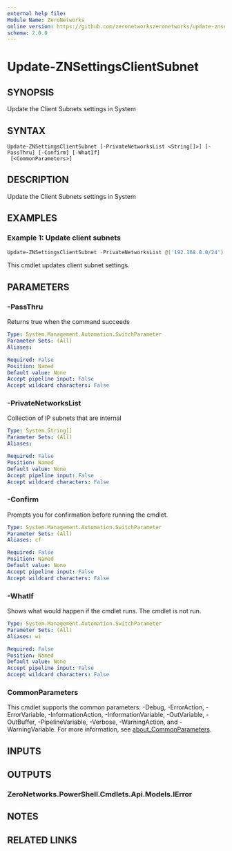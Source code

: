 ```yaml
---
external help file:
Module Name: ZeroNetworks
online version: https://github.com/zeronetworkszeronetworks/update-znsettingsclientsubnet
schema: 2.0.0
---
```


# Update-ZNSettingsClientSubnet

## SYNOPSIS
Update the Client Subnets settings in System

## SYNTAX

```
Update-ZNSettingsClientSubnet [-PrivateNetworksList <String[]>] [-PassThru] [-Confirm] [-WhatIf]
 [<CommonParameters>]
```

## DESCRIPTION
Update the Client Subnets settings in System

## EXAMPLES

### Example 1: Update client subnets
```powershell
Update-ZNSettingsClientSubnet -PrivateNetworksList @('192.168.0.0/24')
```

This cmdlet updates client subnet settings.

## PARAMETERS

### -PassThru
Returns true when the command succeeds

```yaml
Type: System.Management.Automation.SwitchParameter
Parameter Sets: (All)
Aliases:

Required: False
Position: Named
Default value: None
Accept pipeline input: False
Accept wildcard characters: False
```

### -PrivateNetworksList
Collection of IP subnets that are internal

```yaml
Type: System.String[]
Parameter Sets: (All)
Aliases:

Required: False
Position: Named
Default value: None
Accept pipeline input: False
Accept wildcard characters: False
```

### -Confirm
Prompts you for confirmation before running the cmdlet.

```yaml
Type: System.Management.Automation.SwitchParameter
Parameter Sets: (All)
Aliases: cf

Required: False
Position: Named
Default value: None
Accept pipeline input: False
Accept wildcard characters: False
```

### -WhatIf
Shows what would happen if the cmdlet runs.
The cmdlet is not run.

```yaml
Type: System.Management.Automation.SwitchParameter
Parameter Sets: (All)
Aliases: wi

Required: False
Position: Named
Default value: None
Accept pipeline input: False
Accept wildcard characters: False
```

### CommonParameters
This cmdlet supports the common parameters: -Debug, -ErrorAction, -ErrorVariable, -InformationAction, -InformationVariable, -OutVariable, -OutBuffer, -PipelineVariable, -Verbose, -WarningAction, and -WarningVariable. For more information, see [about_CommonParameters](http://go.microsoft.com/fwlink/?LinkID=113216).

## INPUTS

## OUTPUTS

### ZeroNetworks.PowerShell.Cmdlets.Api.Models.IError

## NOTES

## RELATED LINKS

